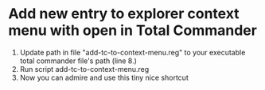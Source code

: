 # Add new entry to explorer context menu with open in Total Commander
1. Update path in file "add-tc-to-context-menu.reg" to your executable total commander file's path (line 8.) 
2. Run script add-tc-to-context-menu.reg 
3. Now you can admire and use this tiny nice shortcut 